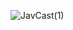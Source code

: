 ![JavCast(1)](https://user-images.githubusercontent.com/59668725/139573042-afbba504-1e55-42c2-8df8-123d3d7201b3.png)
